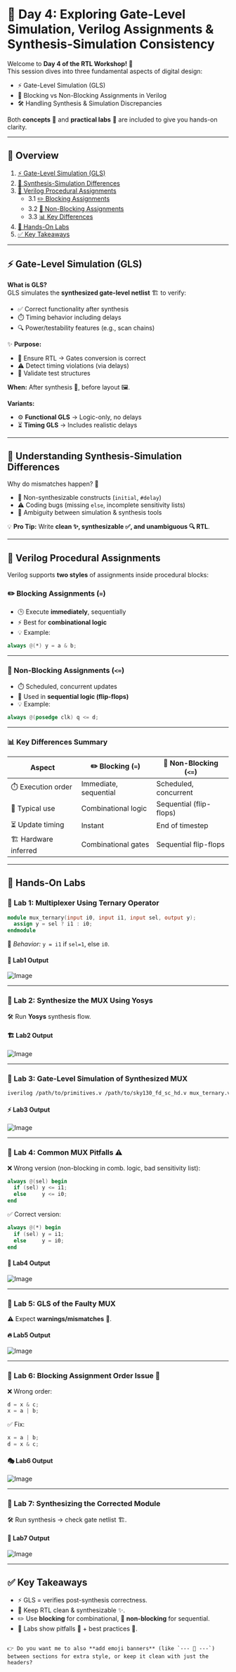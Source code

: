 # 🌟 Day 4: Exploring Gate-Level Simulation, Verilog Assignments & Synthesis-Simulation Consistency

Welcome to **Day 4 of the RTL Workshop!** 🚀  
This session dives into three fundamental aspects of digital design:

- ⚡ Gate-Level Simulation (GLS)  
- 🔀 Blocking vs Non-Blocking Assignments in Verilog  
- 🛠️ Handling Synthesis & Simulation Discrepancies  

Both **concepts** 🧠 and **practical labs** 🧪 are included to give you hands-on clarity.

---

## 📖 Overview

1. [⚡ Gate-Level Simulation (GLS)](#-gate-level-simulation-gls)  
2. [🔧 Synthesis-Simulation Differences](#-understanding-synthesis-simulation-differences)  
3. [🔀 Verilog Procedural Assignments](#-verilog-procedural-assignments)  
   - 3.1 [✏️ Blocking Assignments](#✏️-blocking-assignments)  
   - 3.2 [📌 Non-Blocking Assignments](#📌-non-blocking-assignments)  
   - 3.3 [📊 Key Differences](#-key-differences-summary)  
4. [🧪 Hands-On Labs](#-hands-on-labs)  
5. [✅ Key Takeaways](#-key-takeaways)  

---

## ⚡ Gate-Level Simulation (GLS)

**What is GLS?**  
GLS simulates the **synthesized gate-level netlist** 🏗️ to verify:

- ✅ Correct functionality after synthesis  
- ⏱️ Timing behavior including delays  
- 🔍 Power/testability features (e.g., scan chains)  

✨ **Purpose:**  
- 🎯 Ensure RTL → Gates conversion is correct  
- ⚠️ Detect timing violations (via delays)  
- 🧪 Validate test structures  

**When:** After synthesis 🔧, before layout 🖼️.  

**Variants:**  
- ⚙️ **Functional GLS** → Logic-only, no delays  
- ⏳ **Timing GLS** → Includes realistic delays  

---

## 🔧 Understanding Synthesis-Simulation Differences

Why do mismatches happen? 🤔  

- 🚫 Non-synthesizable constructs (`initial`, `#delay`)  
- ⚠️ Coding bugs (missing `else`, incomplete sensitivity lists)  
- 🔄 Ambiguity between simulation & synthesis tools  

💡 **Pro Tip:** Write **clean ✨, synthesizable ✅, and unambiguous 🔍 RTL**.

---

## 🔀 Verilog Procedural Assignments

Verilog supports **two styles** of assignments inside procedural blocks:

### ✏️ Blocking Assignments (`=`)

- 🕒 Execute **immediately**, sequentially  
- ⚡ Best for **combinational logic**  
- 💡 Example:
```verilog
always @(*) y = a & b;
````

---

### 📌 Non-Blocking Assignments (`<=`)

* ⏱️ Scheduled, concurrent updates
* 📍 Used in **sequential logic (flip-flops)**
* 💡 Example:

```verilog
always @(posedge clk) q <= d;
```

---

### 📊 Key Differences Summary

| Aspect                | ✏️ Blocking (`=`)     | 📌 Non-Blocking (`<=`)  |
| --------------------- | --------------------- | ----------------------- |
| ⏱️ Execution order    | Immediate, sequential | Scheduled, concurrent   |
| 🔧 Typical use        | Combinational logic   | Sequential (flip-flops) |
| ⏳ Update timing       | Instant               | End of timestep         |
| 🏗️ Hardware inferred | Combinational gates   | Sequential flip-flops   |

---

## 🧪 Hands-On Labs

### 🔹 Lab 1: Multiplexer Using Ternary Operator

```verilog
module mux_ternary(input i0, input i1, input sel, output y);
  assign y = sel ? i1 : i0;
endmodule
```

📝 *Behavior:* `y = i1` if `sel=1`, else `i0`.

#### 🎨 Lab1 Output

![Image](https://github.com/user-attachments/assets/427b7927-23cf-4a10-aeb6-c42d986a472e)

---

### 🔹 Lab 2: Synthesize the MUX Using Yosys

🛠️ Run **Yosys** synthesis flow.

#### 🏗️ Lab2 Output

![Image](https://github.com/user-attachments/assets/44d5c454-5ef8-47ae-a4ab-2112f26458d4)

---

### 🔹 Lab 3: Gate-Level Simulation of Synthesized MUX

```bash
iverilog /path/to/primitives.v /path/to/sky130_fd_sc_hd.v mux_ternary.v testbench.v
```

#### ⚡ Lab3 Output

![Image](https://github.com/user-attachments/assets/ce1d03ed-130d-45df-86fa-4af9f4ae72e0)

---

### 🔹 Lab 4: Common MUX Pitfalls ⚠️

❌ Wrong version (non-blocking in comb. logic, bad sensitivity list):

```verilog
always @(sel) begin
  if (sel) y <= i1;
  else     y <= i0;
end
```

✅ Correct version:

```verilog
always @(*) begin
  if (sel) y = i1;
  else     y = i0;
end
```

#### 🐞 Lab4 Output

![Image](https://github.com/user-attachments/assets/2ea0cfca-8b52-403c-b7bc-f883fe712137)

---

### 🔹 Lab 5: GLS of the Faulty MUX

⚠️ Expect **warnings/mismatches** 🚨.

#### 🔥 Lab5 Output

![Image](https://github.com/user-attachments/assets/f2550174-9800-4171-bb5a-e18e34be3e44)

---

### 🔹 Lab 6: Blocking Assignment Order Issue 🔄

❌ Wrong order:

```verilog
d = x & c;
x = a | b;
```

✅ Fix:

```verilog
x = a | b;
d = x & c;
```

#### 🎭 Lab6 Output

![Image](https://github.com/user-attachments/assets/7f9408c0-d216-43d7-8f1b-ee49d66ebc62)

---

### 🔹 Lab 7: Synthesizing the Corrected Module

🛠️ Run synthesis → check gate netlist 🏗️.

#### 🌈 Lab7 Output

![Image](https://github.com/user-attachments/assets/2b4e163d-2318-4410-8e59-37ad6449b578)

---

## ✅ Key Takeaways

* ⚡ GLS = verifies post-synthesis correctness.
* 🧼 Keep RTL clean & synthesizable ✨.
* ✏️ Use **blocking** for combinational, 📌 **non-blocking** for sequential.
* 🧪 Labs show pitfalls 🚧 + best practices 🌟.

```

👉 Do you want me to also **add emoji banners** (like `--- 🌟 ---`) between sections for extra style, or keep it clean with just the headers?
```
